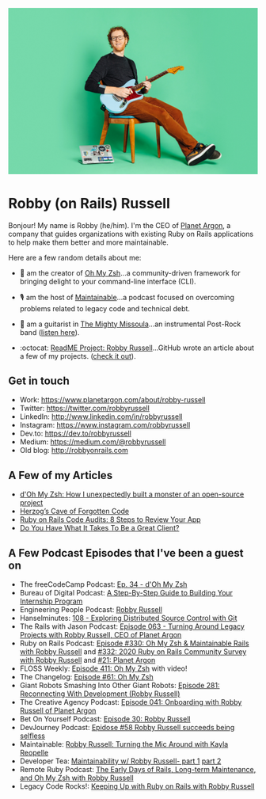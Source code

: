 ![Photo of Robby Russell](https://github.com/robbyrussell/robbyrussell/blob/master/2020-9-18-Robby-Russell-Corduroy-5-medium.jpg?raw=true)

# Robby (on Rails) Russell

Bonjour! My name is Robby (he/him). I'm the CEO of [Planet Argon](https://www.planetargon.com/), a company that guides organizations with existing Ruby on Rails applications to help make them better and more maintainable. 

Here are a few random details about me:

- 🌈 am the creator of [Oh My Zsh](https://ohmyz.sh/)...a community-driven framework for bringing delight to your command-line interface (CLI).
- 🎙 am the host of [Maintainable](https://maintainable.fm/)...a podcast focused on overcoming problems related to legacy code and technical debt.
- 🎸 am a guitarist in [The Mighty Missoula](https://www.mightymissoula.com/)...an instrumental Post-Rock band ([listen here](https://mightymissoula.bandcamp.com/)).

- :octocat: [ReadME Project: Robby Russell](https://github.com/readme/robby-russell)...GitHub wrote an article about a few of my projects. ([check it out](https://github.com/readme/robby-russell)).

## Get in touch
- Work: https://www.planetargon.com/about/robby-russell
- Twitter: https://twitter.com/robbyrussell
- LinkedIn: http://www.linkedin.com/in/robbyrussell
- Instagram: https://www.instagram.com/robbyrussell
- Dev.to: https://dev.to/robbyrussell
- Medium: https://medium.com/@robbyrussell
- Old blog: http://robbyonrails.com

## A Few of my Articles

- [d'Oh My Zsh: How I unexpectedly built a monster of an open-source project](https://medium.com/free-code-camp/d-oh-my-zsh-af99ca54212c) 
- [Herzog’s Cave of Forgotten Code](https://medium.com/@robbyrussell/herzogs-cave-of-forgotten-code-432f73cf1903)
- [Ruby on Rails Code Audits: 8 Steps to Review Your App](https://blog.planetargon.com/entries/ruby-on-rails-code-audits-8-steps-to-review-your-app)
- [Do You Have What It Takes To Be a Great Client?](https://blog.planetargon.com/entries/do-you-have-what-it-takes-to-be-a-great-client)

## A Few Podcast Episodes that I've been a guest on

- The freeCodeCamp Podcast: [Ep. 34 - d'Oh My Zsh](https://freecodecamp.libsyn.com/ep-34-doh-my-zsh)
- Bureau of Digital Podcast: [A Step-By-Step Guide to Building Your Internship Program](https://bureauofdigital.com/radio/bureau-briefing-content/2019/10/17-a-step-by-step-guide-to-building-your-internship-program)
- Engineering People Podcast: [Robby Russell](https://engineeringpeople.libsyn.com/robby-russell)
- Hanselminutes: [108 - Exploring Distributed Source Control with Git](https://www.hanselman.com/blog/hanselminutes-podcast-108-exploring-distributed-source-control-with-git)
- The Rails with Jason Podcast: [Episode 063 - Turning Around Legacy Projects with Robby Russell, CEO of Planet Argon](https://www.codewithjason.com/rails-with-jason-podcast/robby-russell/)
- Ruby on Rails Podcast: [Episode #330: Oh My Zsh & Maintainable Rails with Robby Russell](https://5by5.tv/rubyonrails/330) and [#332: 2020 Ruby on Rails Community Survey with Robby Russell](https://5by5.tv/rubyonrails/332) and [#21: Planet Argon](https://5by5.tv/rubyonrails/21)
- FLOSS Weekly: [Episode 411: Oh My Zsh](https://twit.tv/shows/floss-weekly/episodes/411) with video!
- The Changelog: [Episode #61: Oh My Zsh](https://changelog.com/podcast/61)
- Giant Robots Smashing Into Other Giant Robots: [Episode 281: Reconnecting With Development (Robby Russell)](https://www.giantrobots.fm/281)
- The Creative Agency Podcast: [Episode 041: Onboarding with Robby Russell of Planet Argon](http://www.creativeagencypodcast.com/onboarding-with-robby-russell-of-planet-argon/)
- Bet On Yourself Podcast: [Episode 30: Robby Russell](https://www.betonyourself.com/podcast/episode-30-robby-russell)
- DevJourney Podcast: [Epidose #58 Robby Russell succeeds being selfless](https://devjourney.info/Guests/58_RobbyRussell.html)
- Maintainable: [Robby Russell: Turning the Mic Around with Kayla Reopelle](https://maintainable.fm/episodes/robby-russell-turning-the-mic-around-with-kayla-reopelle)
- Developer Tea: [Maintainability w/ Robby Russell- part 1](https://developertea.simplecast.com/episodes/maintainability-w-robby-russell-part-1) [part 2](https://developertea.simplecast.com/episodes/maintainability-w-robby-russell-part-2)
- Remote Ruby Podcast: [The Early Days of Rails, Long-term Maintenance, and Oh My Zsh with Robby Russell](https://remoteruby.transistor.fm/110)
- Legacy Code Rocks!: [Keeping Up with Ruby on Rails with Robby Russell](https://www.legacycode.rocks/podcast-1/episode/2bd9a67b/keeping-up-with-ruby-on-rails-with-robby-russell)
